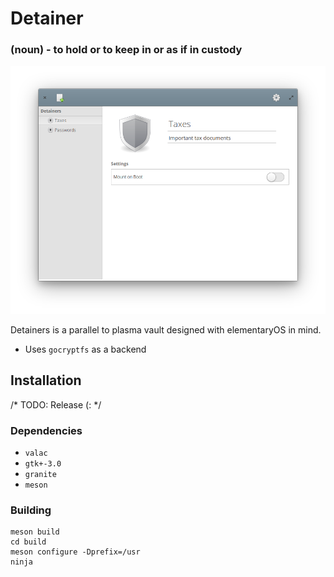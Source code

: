 # Detainer
### (noun) - to hold or to keep in or as if in custody

![screenshot](resources/details_view.png)

Detainers is a parallel to plasma vault designed with elementaryOS in mind.

* Uses `gocryptfs` as a backend

## Installation

/* TODO: Release (: */

### Dependencies

 - `valac`
 - `gtk+-3.0`
 - `granite`
 - `meson`

### Building
```
meson build
cd build
meson configure -Dprefix=/usr
ninja
```